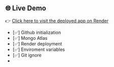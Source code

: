  ## 🌐 Live Demo

👉 [Click here to visit the deployed app on Render](https://fullstackmern-7n4k.onrender.com)

- [✅] Github initialization
- [✅] Mongo Atlas
- [✅] Render deployment
- [✅] Enviroment variables
- [✅] Git ignore
- 
